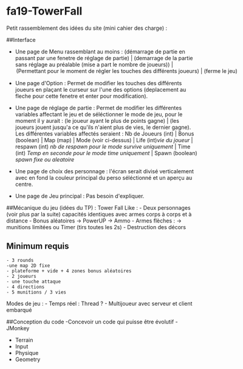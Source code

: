 # fa19-TowerFall

Petit rassemblement des idées du site (mini cahier des charge) :

##Interface

- Une page de Menu rassemblant au moins : <GAME> (démarrage de partie en passant par une fenetre de réglage de partie) | <FastGame> (demarrage de la partie sans réglage au préalable (mise a part le nombre de joueurs)) | <Option> (Permettant pour le moment de régler les touches des différents joueurs) | <Exit> (ferme le jeu)

- Une page d'Option : Permet de modifier les touches des différents joueurs en plaçant le curseur sur l'une des options (deplacement au fleche pour cette fenetre et enter pour modification).

- Une page de réglage de partie : Permet de modifier les différentes variables affectant le jeu et de séléctionner le mode de jeu, pour le moment il y aurait : <Time-mode> (le joueur ayant le plus de points gagne) | <Survive-mode> (les joueurs jouent jusqu'a ce qu'ils n'aient plus de vies, le dernier gagne).
Les différentes variables affectés seraient : Nb de Joueurs (int) | Bonus (boolean) | Map (map) | Mode (voir ci-dessus) | Life (int)*vie du joueur* | respawn (int) *nb de respawn pour le mode survive uniquement* | Time (int) *Temp en seconde pour le mode time uniquement* | Spawn (boolean) *spawn fixe ou aleatoire*

- Une page de choix des personnage : l'écran serait divisé verticalement avec en fond la couleur principal du perso séléctionné et un aperçu au centre.

- Une page de Jeu principal : Pas besoin d'expliquer.

##Mécanique du jeu (idées du TP) :
    Tower Fall Like :
    - Deux personnages (voir plus par la suite) capacités identiques avec armes corps à corps et à distance
    - Bonus aléatoires
       -> PowerUP
       -> Ammo
    - Armes flèches :
        -> munitions limitées ou Timer (tirs toutes les 2s)
    - Destruction des décors
## Minimum requis
    - 3 rounds
    -une map 2D fixe
    - plateforme + vide + 4 zones bonus aléatoires
    - 2 joueurs
    - une touche attaque
    - 4 directions
    - 5 munitions / 3 vies

  Modes de jeu :
     - Temps réel : Thread ?
     - Multijoueur avec serveur et client embarqué
     
     
##Conception du code
 -Concevoir un code qui puisse être évolutif
 -JMonkey
  - Terrain
  - Input
  - Physique
  - Geometry
  

